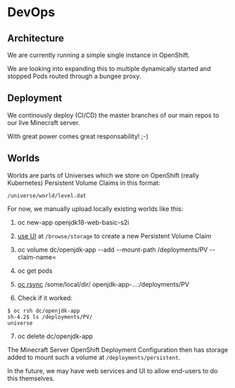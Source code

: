 # DevOps

## Architecture

We are currently running a simple single instance in OpenShift.

We are looking into expanding this to multiple dynamically started and stopped Pods routed through a bungee proxy.

## Deployment

We continously deploy (CI/CD) the master branches of our main repos to our live Minecraft server. 

With great power comes great responsability! ;-)

## Worlds

Worlds are parts of Universes which we store on OpenShift (really Kubernetes) Persistent Volume Claims in this format:

    /universe/world/level.dat
    
For now, we manually upload locally existing worlds like this:

  1. oc new-app openjdk18-web-basic-s2i

  2. [use UI](https://github.com/openshift/origin/issues/10700) at `/browse/storage` to create a new Persistent Volume Claim
  
  3. oc volume dc/openjdk-app --add --mount-path /deployments/PV --claim-name=<the name you gave the new PVC above>

  4. oc get pods

  5. [oc rsync](https://docs.openshift.org/latest/dev_guide/copy_files_to_container.html) /some/local/dir/ openjdk-app-...:/deployments/PV

  6. Check if it worked:

    $ oc rsh dc/openjdk-app
    sh-4.2$ ls /deployments/PV/
    universe

  7. oc delete dc/openjdk-app

The Minecraft Server OpenShift Deployment Configuration then has storage added to mount such a volume at `/deployments/persistent`.

In the future, we may have web services and UI to allow end-users to do this themselves.
